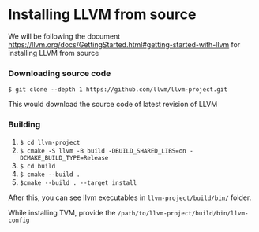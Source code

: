 # Installing LLVM from source
We will be following the document https://llvm.org/docs/GettingStarted.html#getting-started-with-llvm for installing LLVM from source

### Downloading source code
```
$ git clone --depth 1 https://github.com/llvm/llvm-project.git
```
This would download the source code of latest revision of LLVM

### Building
1. ```$ cd llvm-project ```
2. ```$ cmake -S llvm -B build -DBUILD_SHARED_LIBS=on -DCMAKE_BUILD_TYPE=Release ```
3. ```$ cd build ```
4. ```$ cmake --build . ```
5. ``` $cmake --build . --target install ```

After this, you can see llvm executables in ```llvm-project/build/bin/``` folder.

While installing TVM, provide the ```/path/to/llvm-project/build/bin/llvm-config```
